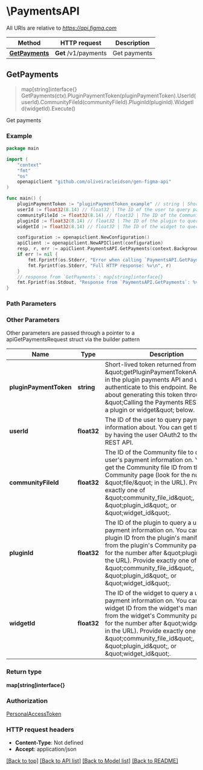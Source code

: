 # \PaymentsAPI

All URIs are relative to *https://api.figma.com*

Method | HTTP request | Description
------------- | ------------- | -------------
[**GetPayments**](PaymentsAPI.md#GetPayments) | **Get** /v1/payments | Get payments



## GetPayments

> map[string]interface{} GetPayments(ctx).PluginPaymentToken(pluginPaymentToken).UserId(userId).CommunityFileId(communityFileId).PluginId(pluginId).WidgetId(widgetId).Execute()

Get payments



### Example

```go
package main

import (
	"context"
	"fmt"
	"os"
	openapiclient "github.com/oliveiracleidson/gen-figma-api"
)

func main() {
	pluginPaymentToken := "pluginPaymentToken_example" // string | Short-lived token returned from \"getPluginPaymentTokenAsync\" in the plugin payments API and used to authenticate to this endpoint. Read more about generating this token through \"Calling the Payments REST API from a plugin or widget\" below. (optional)
	userId := float32(8.14) // float32 | The ID of the user to query payment information about. You can get the user ID by having the user OAuth2 to the Figma REST API. (optional)
	communityFileId := float32(8.14) // float32 | The ID of the Community file to query a user's payment information on. You can get the Community file ID from the file's Community page (look for the number after \"file/\" in the URL). Provide exactly one of \"community_file_id\", \"plugin_id\", or \"widget_id\". (optional)
	pluginId := float32(8.14) // float32 | The ID of the plugin to query a user's payment information on. You can get the plugin ID from the plugin's manifest, or from the plugin's Community page (look for the number after \"plugin/\" in the URL). Provide exactly one of \"community_file_id\", \"plugin_id\", or \"widget_id\". (optional)
	widgetId := float32(8.14) // float32 | The ID of the widget to query a user's payment information on. You can get the widget ID from the widget's manifest, or from the widget's Community page (look for the number after \"widget/\" in the URL). Provide exactly one of \"community_file_id\", \"plugin_id\", or \"widget_id\". (optional)

	configuration := openapiclient.NewConfiguration()
	apiClient := openapiclient.NewAPIClient(configuration)
	resp, r, err := apiClient.PaymentsAPI.GetPayments(context.Background()).PluginPaymentToken(pluginPaymentToken).UserId(userId).CommunityFileId(communityFileId).PluginId(pluginId).WidgetId(widgetId).Execute()
	if err != nil {
		fmt.Fprintf(os.Stderr, "Error when calling `PaymentsAPI.GetPayments``: %v\n", err)
		fmt.Fprintf(os.Stderr, "Full HTTP response: %v\n", r)
	}
	// response from `GetPayments`: map[string]interface{}
	fmt.Fprintf(os.Stdout, "Response from `PaymentsAPI.GetPayments`: %v\n", resp)
}
```

### Path Parameters



### Other Parameters

Other parameters are passed through a pointer to a apiGetPaymentsRequest struct via the builder pattern


Name | Type | Description  | Notes
------------- | ------------- | ------------- | -------------
 **pluginPaymentToken** | **string** | Short-lived token returned from \&quot;getPluginPaymentTokenAsync\&quot; in the plugin payments API and used to authenticate to this endpoint. Read more about generating this token through \&quot;Calling the Payments REST API from a plugin or widget\&quot; below. | 
 **userId** | **float32** | The ID of the user to query payment information about. You can get the user ID by having the user OAuth2 to the Figma REST API. | 
 **communityFileId** | **float32** | The ID of the Community file to query a user&#39;s payment information on. You can get the Community file ID from the file&#39;s Community page (look for the number after \&quot;file/\&quot; in the URL). Provide exactly one of \&quot;community_file_id\&quot;, \&quot;plugin_id\&quot;, or \&quot;widget_id\&quot;. | 
 **pluginId** | **float32** | The ID of the plugin to query a user&#39;s payment information on. You can get the plugin ID from the plugin&#39;s manifest, or from the plugin&#39;s Community page (look for the number after \&quot;plugin/\&quot; in the URL). Provide exactly one of \&quot;community_file_id\&quot;, \&quot;plugin_id\&quot;, or \&quot;widget_id\&quot;. | 
 **widgetId** | **float32** | The ID of the widget to query a user&#39;s payment information on. You can get the widget ID from the widget&#39;s manifest, or from the widget&#39;s Community page (look for the number after \&quot;widget/\&quot; in the URL). Provide exactly one of \&quot;community_file_id\&quot;, \&quot;plugin_id\&quot;, or \&quot;widget_id\&quot;. | 

### Return type

**map[string]interface{}**

### Authorization

[PersonalAccessToken](../README.md#PersonalAccessToken)

### HTTP request headers

- **Content-Type**: Not defined
- **Accept**: application/json

[[Back to top]](#) [[Back to API list]](../README.md#documentation-for-api-endpoints)
[[Back to Model list]](../README.md#documentation-for-models)
[[Back to README]](../README.md)

